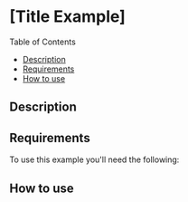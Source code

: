 <!-- This template is the default one for all the example's README files -->

# [Title Example]

Table of Contents

* [Description](#description)
* [Requirements](#requirements)
* [How to use](#how-to-use)

## Description

<!-- Detailed description of the example -->

## Requirements

To use this example you'll need the following:

<!-- List of further requirements that are needed to use the example -->

## How to use

<!-- Detailed description on how to use the example -->
